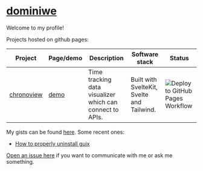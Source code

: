 # [dominiwe](https://github.com/dominiwe)

Welcome to my profile!

Projects hosted on github pages:

|Project|Page/demo|Description|Software stack|Status|
|---|---|---|---|---|
|[chronoview](https://github.com/dominiwe/chronoview)|[demo](https://dominiwe.github.io/chronoview/)|Time tracking data visualizer which can connect to APIs. | Built with SvelteKit, Svelte and Tailwind. | ![Deploy to GitHub Pages Workflow](https://github.com/dominiwe/planner/actions/workflows/deploy.yml/badge.svg) |

My gists can be found [here](https://gist.github.com/dominiwe). Some recent ones:

- [How to properly uninstall guix](https://gist.github.com/dominiwe/0c8c760b53ea6bdca611dec38b40006f)

[Open an issue here](https://github.com/dominiwe/dominiwe/issues/new) if you want to communicate with me or ask me something.
